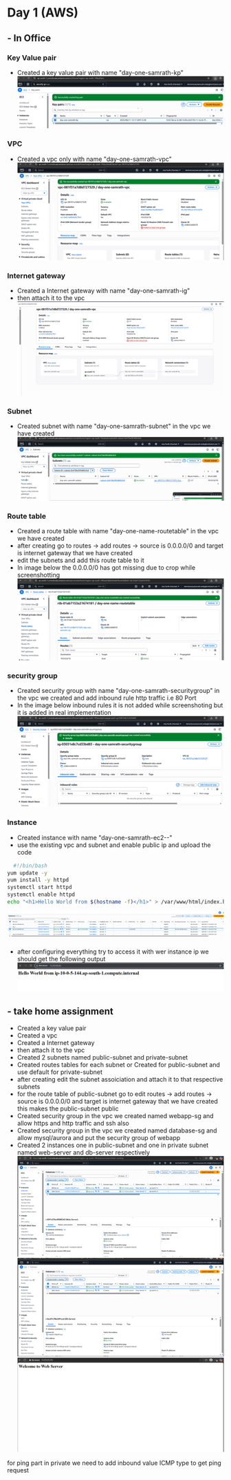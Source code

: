 # Day 1 (AWS)

## - In Office
### Key Value pair
- Created a key value pair with name "day-one-samrath-kp"
![](./screenshots/Access%20Keys.png)

### VPC
- Created a vpc only with name "day-one-samrath-vpc"
![](./screenshots/VPC.png)

### Internet gateway
- Created a Internet gateway with name "day-one-samrath-ig"
- then attach it to the vpc 
![](./screenshots/VPC%20Dashboard.png)

### Subnet
- Created subnet with name "day-one-samrath-subnet" in the vpc we have created
![](./screenshots/Subnet.png)

### Route table
- Created a route table with name "day-one-name-routetable" in the vpc we have created
- after creating go to routes -> add routes -> source is 0.0.0.0/0 and target is internet gateway that we have created
- edit the subnets and add this route table to it 
- In image below the  0.0.0.0/0 has got missing due to crop while screenshotting
![](./screenshots/route%20table.png)

### security group
- Created security group  with name "day-one-samrath-securitygroup"  in the vpc we created and add inbound rule http traffic i.e 80 Port
- In the image below inbound rules it is not added while screenshoting but it is added in real implementation
![](./screenshots/security%20groups.png)
### Instance
- Created instance with name "day-one-samrath-ec2--"
- use the existing vpc and subnet and enable public ip and upload the code
```bash
  #!/bin/bash
yum update -y
yum install -y httpd
systemctl start httpd
systemctl enable httpd
echo "<h1>Hello World from $(hostname -f)</h1>" > /var/www/html/index.html
```
![](./screenshots/ec2.png)
  
- after configuring everything try to access it with wer instance ip we should get the following output
![](./screenshots/Output.png)

## - take home assignment
- Created a key value pair
- Created a vpc
- Created a Internet gateway
- then attach it to the vpc
- Created 2 subnets named public-subnet and private-subnet
- Created  routes tables for each subnet or Created for public-subnet and use default for private-subnet
- after creating edit the subnet assoiciation and attach it to that respective subnets 
- for the route table of public-subnet go to edit routes -> add routes -> source is 0.0.0.0/0 and target is internet gateway that we have created this makes the public-subnet public 
- Created security group in the vpc we created named webapp-sg and allow https and http traffic and ssh also 
- Created security group in the vpc we created named database-sg and allow mysql/aurora and put the security group of webapp
- Created 2 instances one in public-subnet and one in private subnet named web-server and db-server respectively
![](./screenshots/Take%20home/Instances.png)
![](./screenshots/Take%20home/Instances%20-%202.png)
![](./screenshots/Take%20home/output.png)


for ping part in private we need to add inbound value ICMP type to get ping request